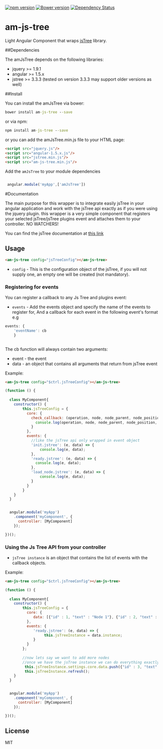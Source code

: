 
[![npm version](https://badge.fury.io/js/am-js-tree.svg)](https://badge.fury.io/js/am-js-tree)
[![Bower version](https://badge.fury.io/bo/am-js-tree.svg)](https://badge.fury.io/bo/am-js-tree)
[![Dependency Status](https://gemnasium.com/badges/github.com/avim101/am-js-tree.svg)](https://gemnasium.com/github.com/avim101/am-js-tree)
 
am-js-tree
========

Light Angular Component that wraps [jsTree] library.


##Dependencies


The amJsTree depends on the following libraries:
*   jquery >= 1.9.1
*   angular >= 1.5.x
*   jstree >= 3.3.3 (tested on version 3.3.3 may support older versions as well)


##Install


You can install the amJsTree via bower:

```bat
bower install am-js-tree --save
```

or via npm:
```bat
npm install am-js-tree --save
```


or you can add the amJsTree.min.js file to your HTML page:
```html
<script src="jquery.js"/>
<script src="angular-1.5.x.js"/>
<script src="jstree.min.js"/>
<script src="am-js-tree.min.js"/>
```

Add the `amJsTree` to your module dependencies

```javascript

 angular.module('myApp',['amJsTree'])

```

#Documentation

The main purpose for this wrapper is to integrate easily jsTree in your angular application and work 
with the jsTree api exactly as if you were using the jquery plugin.
this wrapper is a very simple component that registers your selected jsTree/jsTree plugins event and attaches them to your controller.
NO WATCHERS!

You can find the jsTree documentation at [this link]

## Usage

```html
<am-js-tree config="jsTreeConfig"></am-js-tree>
```

* `config` - This is the configuration object of the jsTree, if you will not supply one, an empty one will be created (not mandatory).


### Registering for events
You can register a callback to any Js Tree and plugins event:

* `events` - Add the events object and specify the name of the events to register for, And a callback for each event 
in the following event's format e.g  
```javascript
events: {
    'eventName': cb 
    }
    
```
The cb function will always contain two arguments: 
* event - the event
* data - an object that contains all arguments that return from jsTree event
  

Example:
```html
<am-js-tree config="$ctrl.jsTreeConfig"></am-js-tree>
```

```javascript
(function () {
    
  class MyComponent{
    constructor() {
        this.jsTreeConfig = {
          core: {
            check_callback: (operation, node, node_parent, node_position, more) => {
              console.log(operation, node, node_parent, node_position, more);
            }
          },
          events: {
            //like the jsTree api only wrapped in event object
            'init.jstree': (e, data) => {
                console.log(e, data);
            },
            'ready.jstree': (e, data) => {
              console.log(e, data);
            },
            'load_node.jstree': (e, data) => {
                console.log(e, data);
            }
          }
        }
    }
  }


  angular.module('myApp')
    .component('myComponent', {
      controller: [MyComponent]
    });

})();
```

### Using the Js Tree API from your controller 
* `jsTree instance` is an object that contains the list of events with the callback objects.

Example:
```html
<am-js-tree config="$ctrl.jsTreeConfig"></am-js-tree>
```

```javascript
(function () {
    
  class MyComponent{
    constructor() {
        this.jsTreeConfig = {
          core: {
             data: [{"id" : 1, "text" : "Node 1"}, {"id" : 2, "text" : "Node 2"}];
          },
          events: {
             'ready.jstree': (e, data) => {
                  this.jsTreeInstance = data.instance;
             }
          }
        };
        
        //now lets say we want to add more nodes
        //once we have the jsTree instance we can do everything exactly as it appears in the jsTree docs
         this.jsTreeInstance.settings.core.data.push({"id" : 3, "text" : "Node 3"}, {"id" : 4, "text" : "Node 4"});
         this.jsTreeInstance.refresh();
    }
  }


  angular.module('myApp')
    .component('myComponent', {
      controller: [MyComponent]
    });

})();
```

License
----

MIT

[jsTree]:http://www.jstree.com/
[this link]:http://www.jstree.com/api/
